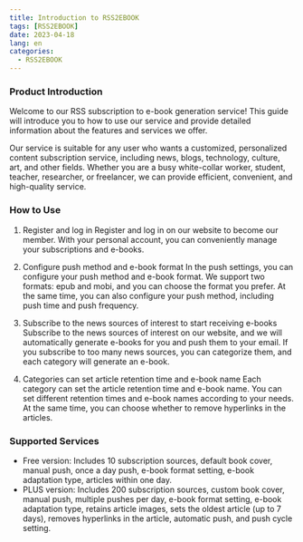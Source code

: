 ```yaml
---
title: Introduction to RSS2EBOOK
tags: [RSS2EBOOK]
date: 2023-04-18
lang: en
categories: 
  - RSS2EBOOK
---
```

### Product Introduction
  Welcome to our RSS subscription to e-book generation service! This guide will introduce you to how to use our service and provide detailed information about the features and services we offer.

  Our service is suitable for any user who wants a customized, personalized content subscription service, including news, blogs, technology, culture, art, and other fields. Whether you are a busy white-collar worker, student, teacher, researcher, or freelancer, we can provide efficient, convenient, and high-quality service.
<!-- more -->
### How to Use
1. Register and log in
  Register and log in on our website to become our member. With your personal account, you can conveniently manage your subscriptions and e-books.

2. Configure push method and e-book format
  In the push settings, you can configure your push method and e-book format. We support two formats: epub and mobi, and you can choose the format you prefer. At the same time, you can also configure your push method, including push time and push frequency.

3. Subscribe to the news sources of interest to start receiving e-books
  Subscribe to the news sources of interest on our website, and we will automatically generate e-books for you and push them to your email. If you subscribe to too many news sources, you can categorize them, and each category will generate an e-book.

4. Categories can set article retention time and e-book name
  Each category can set the article retention time and e-book name. You can set different retention times and e-book names according to your needs. At the same time, you can choose whether to remove hyperlinks in the articles.

### Supported Services
- Free version:
  Includes 10 subscription sources, default book cover, manual push, once a day push, e-book format setting, e-book adaptation type, articles within one day.
- PLUS version:
  Includes 200 subscription sources, custom book cover, manual push, multiple pushes per day, e-book format setting, e-book adaptation type, retains article images, sets the oldest article (up to 7 days), removes hyperlinks in the article, automatic push, and push cycle setting.